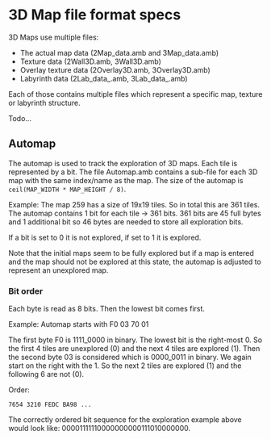 # 3D Map file format specs

3D Maps use multiple files:
- The actual map data (2Map_data.amb and 3Map_data.amb)
- Texture data (2Wall3D.amb, 3Wall3D.amb)
- Overlay texture data (2Overlay3D.amb, 3Overlay3D.amb)
- Labyrinth data (2Lab_data_.amb, 3Lab_data_.amb)

Each of those contains multiple files which represent a specific map, texture or labyrinth structure.

Todo... 

## Automap

The automap is used to track the exploration of 3D maps. Each tile is represented by a bit. The file Automap.amb contains a sub-file for each 3D map with the same index/name as the map. The size of the automap is `ceil(MAP_WIDTH * MAP_HEIGHT / 8)`.

Example: The map 259 has a size of 19x19 tiles. So in total this are 361 tiles. The automap contains 1 bit for each tile -> 361 bits. 361 bits are 45 full bytes and 1 additional bit so 46 bytes are needed to store all exploration bits.

If a bit is set to 0 it is not explored, if set to 1 it is explored.

Note that the initial maps seem to be fully explored but if a map is entered and the map should not be explored at this state, the automap is adjusted to represent an unexplored map.

### Bit order

Each byte is read as 8 bits. Then the lowest bit comes first.

Example: Automap starts with F0 03 70 01

The first byte F0 is 1111_0000 in binary. The lowest bit is the right-most 0. So the first 4 tiles are unexplored (0) and the next 4 tiles are explored (1). Then the second byte 03 is considered which is 0000_0011 in binary. We again start on the right with the 1. So the next 2 tiles are explored (1) and the following 6 are not (0).

Order:

    7654 3210 FEDC BA98 ...

The correctly ordered bit sequence for the exploration example above would look like: 00001111110000000000111010000000.
